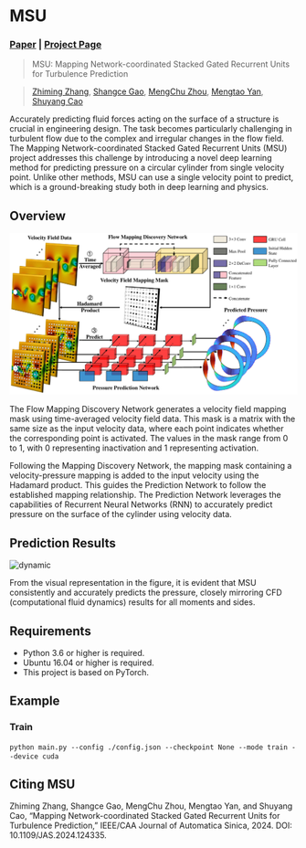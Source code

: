 # MSU
### [Paper]() | [Project Page](https://github.com/zhangzm0128/MSU) 

> MSU: Mapping Network-coordinated Stacked Gated Recurrent Units for Turbulence Prediction

> [Zhiming Zhang](https://scholar.google.com/citations?user=j5YBr3IAAAAJ&hl=zh-CN&oi=sra), [Shangce Gao](https://toyamaailab.github.io/), [MengChu Zhou](https://scholar.google.com/citations?user=KUkpv6oAAAAJ&hl=zh-CN), [Mengtao Yan](), [Shuyang Cao]()

Accurately predicting fluid forces acting on the surface of a structure is crucial in engineering design. The task becomes particularly challenging in turbulent flow due to the complex and irregular changes in the flow field. The Mapping Network-coordinated Stacked Gated Recurrent Units (MSU) project addresses this challenge by introducing a novel deep learning method for predicting pressure on a circular cylinder from single velocity point. Unlike other methods, MSU can use a single velocity point to predict, which is a ground-breaking study both in deep learning and physics.

## Overview
![framework](./image/framework.png)

The Flow Mapping Discovery Network generates a velocity field mapping mask using time-averaged velocity field data. This mask is a matrix with the same size as the input velocity data, where each point indicates whether the corresponding point is activated. The values in the mask range from 0 to 1, with 0 representing inactivation and 1 representing activation.

Following the Mapping Discovery Network, the mapping mask containing a velocity-pressure mapping is added to the input velocity using the Hadamard product. This guides the Prediction Network to follow the established mapping relationship. The Prediction Network leverages the capabilities of Recurrent Neural Networks (RNN) to accurately predict pressure on the surface of the cylinder using velocity data.

## Prediction Results
![dynamic](./image/dynamic.gif)

From the visual representation in the figure, it is evident that MSU consistently and accurately predicts the pressure, closely mirroring CFD (computational fluid dynamics) results for all moments and sides.


## Requirements

* Python 3.6 or higher is required.
* Ubuntu 16.04 or higher is required.
* This project is based on PyTorch.


## Example

### Train

```shell
python main.py --config ./config.json --checkpoint None --mode train --device cuda
```

## Citing MSU
Zhiming Zhang, Shangce Gao, MengChu Zhou, Mengtao Yan, and Shuyang Cao, “Mapping Network-coordinated Stacked Gated Recurrent Units for Turbulence Prediction,” IEEE/CAA Journal of Automatica Sinica, 2024. DOI: 10.1109/JAS.2024.124335.